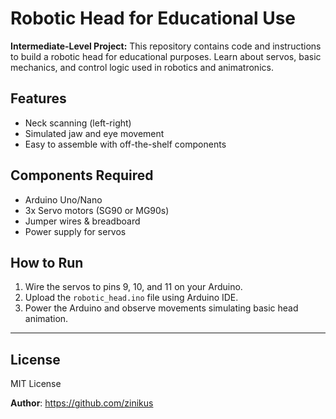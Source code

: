 # Robotic Head for Educational Use

**Intermediate-Level Project:** This repository contains code and instructions to build a robotic head for educational purposes. Learn about servos, basic mechanics, and control logic used in robotics and animatronics.

## Features

- Neck scanning (left-right)
- Simulated jaw and eye movement
- Easy to assemble with off-the-shelf components

## Components Required

- Arduino Uno/Nano
- 3x Servo motors (SG90 or MG90s)
- Jumper wires & breadboard
- Power supply for servos

## How to Run

1. Wire the servos to pins 9, 10, and 11 on your Arduino.
2. Upload the `robotic_head.ino` file using Arduino IDE.
3. Power the Arduino and observe movements simulating basic head animation.

---

## License

MIT License

**Author**: https://github.com/zinikus

